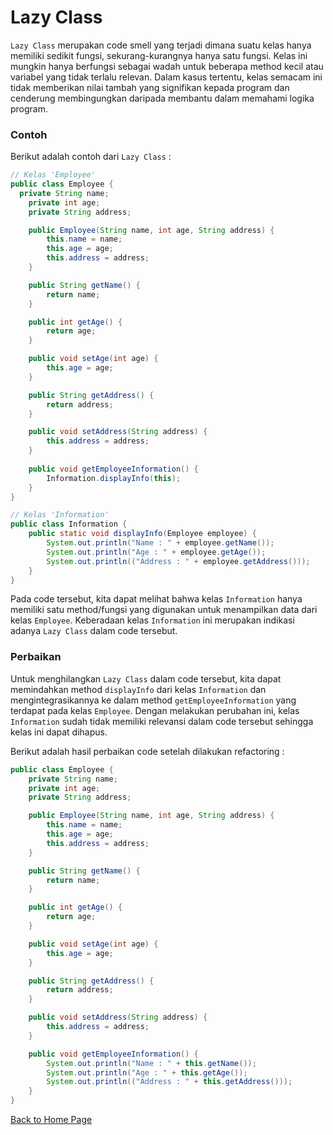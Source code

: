 # Lazy Class

`Lazy Class` merupakan code smell yang terjadi dimana suatu kelas hanya memiliki sedikit fungsi, sekurang-kurangnya hanya satu fungsi. Kelas ini mungkin hanya berfungsi sebagai wadah untuk beberapa method kecil atau variabel yang tidak terlalu relevan. Dalam kasus tertentu, kelas semacam ini tidak memberikan nilai tambah yang signifikan kepada program dan cenderung membingungkan daripada membantu dalam memahami logika program.

### Contoh

Berikut adalah contoh dari `Lazy Class` :

```java
// Kelas 'Employee'
public class Employee {
  private String name;
	private int age;
	private String address;

	public Employee(String name, int age, String address) {
		this.name = name;
		this.age = age;
		this.address = address;
	}

	public String getName() {
		return name;
	}

	public int getAge() {
		return age;
	}

	public void setAge(int age) {
		this.age = age;
	}

	public String getAddress() {
		return address;
	}

	public void setAddress(String address) {
		this.address = address;
	}
	
	public void getEmployeeInformation() {
		Information.displayInfo(this);
	}
}
```
```java
// Kelas 'Information'
public class Information {
	public static void displayInfo(Employee employee) {
		System.out.println("Name : " + employee.getName());
		System.out.println("Age : " + employee.getAge());
		System.out.println(("Address : " + employee.getAddress()));
	}
}
```

Pada code tersebut, kita dapat melihat bahwa kelas `Information` hanya memiliki satu method/fungsi yang digunakan untuk menampilkan data dari kelas `Employee`. Keberadaan kelas `Information` ini merupakan indikasi adanya `Lazy Class` dalam code tersebut.

### Perbaikan

Untuk menghilangkan `Lazy Class` dalam code tersebut, kita dapat memindahkan method `displayInfo` dari kelas `Information` dan mengintegrasikannya ke dalam method `getEmployeeInformation` yang terdapat pada kelas `Employee`. Dengan melakukan perubahan ini, kelas `Information` sudah tidak memiliki relevansi dalam code tersebut sehingga kelas ini dapat dihapus.

Berikut adalah hasil perbaikan code setelah dilakukan refactoring :

```java
public class Employee {
	private String name;
	private int age;
	private String address;

	public Employee(String name, int age, String address) {
		this.name = name;
		this.age = age;
		this.address = address;
	}

	public String getName() {
		return name;
	}

	public int getAge() {
		return age;
	}

	public void setAge(int age) {
		this.age = age;
	}

	public String getAddress() {
		return address;
	}

	public void setAddress(String address) {
		this.address = address;
	}

	public void getEmployeeInformation() {
		System.out.println("Name : " + this.getName());
		System.out.println("Age : " + this.getAge());
		System.out.println(("Address : " + this.getAddress()));
	}
}
```

[Back to Home Page](https://jonathanchr1.github.io/code-re/)
